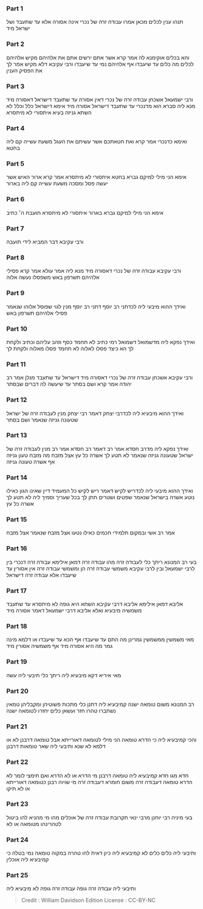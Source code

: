 
### Part 1
תנהו ענין לכלים מכאן אמרו עבודה זרה של נכרי אינה אסורה אלא עד שתעבד ושל ישראל מיד

### Part 2
והא בכלים אוקימנא לה אמר קרא אשר אתם ירשים אתם את אלהיהם מקיש אלהיהם לכלים מה כלים עד שיעבדו אף אלהיהם נמי עד שיעבדו ורבי עקיבא דלא מקיש אמר לך את הפסיק הענין

### Part 3
ורבי ישמעאל אשכחן עבודה זרה של נכרי דאין אסורה עד שתעבד דישראל דאסורה מיד מנא ליה סברא הוא מדנכרי עד שתעבד דישראל אסורה מיד אימא דישראל כלל וכלל לא השתא גניזה בעיא איתסורי לא מיתסרא

### Part 4
ואימא כדנכרי אמר קרא ואת חטאתכם אשר עשיתם את העגל משעת עשייה קם ליה בחטא

### Part 5
אימא הני מילי למיקם גברא בחטא איתסורי לא מיתסרא אמר קרא ארור האיש אשר יעשה פסל ומסכה משעת עשייה קם ליה בארור

### Part 6
אימא הני מילי למיקם גברא בארור איתסורי לא מיתסרא תועבת ה׳ כתיב

### Part 7
ורבי עקיבא דבר המביא לידי תועבה

### Part 8
ורבי עקיבא עבודה זרה של נכרי דאסורה מיד מנא ליה אמר עולא אמר קרא פסילי אלהיהם תשרפון באש משפסלו נעשה אלוה

### Part 9
ואידך ההוא מיבעי ליה לכדתני רב יוסף דתני רב יוסף מנין לגוי שפוסל אלוהו שנאמר פסילי אלהיהם תשרפון באש

### Part 10
ואידך נפקא ליה מדשמואל דשמואל רמי כתיב לא תחמד כסף וזהב עליהם וכתיב ולקחת לך הא כיצד פסלו לאלוה לא תחמד פסלו מאלוה ולקחת לך

### Part 11
ורבי עקיבא אשכחן עבודה זרה של נכרי דאסורה מיד דישראל עד שתעבד מנלן אמר רב יהודה אמר קרא ושם בסתר עד שיעשה לה דברים שבסתר

### Part 12
ואידך ההוא מיבעיא ליה לכדרבי יצחק דאמר רבי יצחק מנין לעבודה זרה של ישראל שטעונה גניזה שנאמר ושם בסתר

### Part 13
ואידך נפקא ליה מדרב חסדא אמר רב דאמר רב חסדא אמר רב מנין לעבודה זרה של ישראל שטעונה גניזה שנאמר לא תטע לך אשרה כל עץ אצל מזבח מה מזבח טעון גניזה אף אשרה טעונה גניזה

### Part 14
ואידך ההוא מיבעי ליה לכדריש לקיש דאמר ריש לקיש כל המעמיד דיין שאינו הגון כאילו נוטע אשרה בישראל שנאמר שפטים ושטרים תתן לך בכל שעריך וסמיך ליה לא תטע לך אשרה כל עץ

### Part 15
אמר רב אשי ובמקום תלמידי חכמים כאילו נטעו אצל מזבח שנאמר אצל מזבח

### Part 16
בעי רב המנונא ריתך כלי לעבודה זרה מהו עבודה זרה דמאן אילימא עבודה זרה דנכרי בין לרבי ישמעאל ובין לרבי עקיבא משמשי עבודה זרה הן ומשמשי עבודה זרה אין אסורין עד שיעבדו אלא עבודה זרה דישראל

### Part 17
אליבא דמאן אילימא אליבא דרבי עקיבא השתא היא גופה לא מיתסרא עד שתעבד משמשיה מיבעיא ואלא אליבא דרבי ישמעאל דאמר אסורה מיד

### Part 18
מאי משמשין ממשמשין גמרינן מה התם עד שיעבדו אף הכא עד שיעבדו או דלמא מינה גמר מה היא אסורה מיד אף משמשיה אסורין מיד

### Part 19
מאי איריא דקא מיבעיא ליה ריתך כלי תיבעי ליה עשה

### Part 20
רב המנונא משום טומאה ישנה קמיבעיא ליה דתנן כלי מתכות פשוטיהן ומקבליהן טמאין נשתברו טהרו חזר ועשאן כלים יחזרו לטומאה ישנה

### Part 21
והכי קמיבעיא ליה כי הדרא טומאה הני מילי לטומאה דאורייתא אבל טומאה דרבנן לא או דלמא לא שנא ותיבעי ליה שאר טומאות דרבנן

### Part 22
חדא מגו חדא קמיבעיא ליה טומאה דרבנן מי הדרא או לא הדרא ואם תימצי לומר לא הדרא טומאה דעבודה זרה משום חומרא דעבודה זרה מי שויוה רבנן כטומאה דאורייתא או לא תיקו

### Part 23
בעי מיניה רבי יוחנן מרבי ינאי תקרובת עבודה זרה של אוכלים מהו מי מהניא להו ביטול לטהרינהו מטומאה או לא

### Part 24
ותיבעי ליה כלים כלים לא קמיבעיא ליה כיון דאית להו טהרה במקוה טומאה נמי בטלה כי קמיבעיא ליה אוכלין

### Part 25
ותיבעי ליה עבודה זרה גופה עבודה זרה גופה לא מיבעיא ליה

>Credit : William Davidson Edition
>License : CC-BY-NC